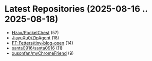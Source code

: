 # Latest Repositories (2025-08-16 .. 2025-08-18)

- [Hzao/PocketChest](https://github.com/Hzao/PocketChest) (57)
- [JiayuXu0/ZipAgent](https://github.com/JiayuXu0/ZipAgent) (18)
- [FT-Fetters/tiny-blog-open](https://github.com/FT-Fetters/tiny-blog-open) (14)
- [santa0916/santa0916](https://github.com/santa0916/santa0916) (11)
- [xusonfan/myChromeFriend](https://github.com/xusonfan/myChromeFriend) (9)
